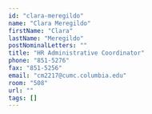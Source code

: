 ```yaml
---
id: "clara-meregildo"
name: "Clara Meregildo"
firstName: "Clara"
lastName: "Meregildo"
postNominalLetters: ""
title: "HR Administrative Coordinator"
phone: "851-5276"
fax: "851-5256"
email: "cm2217@cumc.columbia.edu"
room: "508"
url: ""
tags: []
---
```

